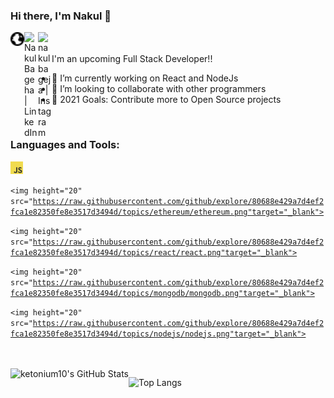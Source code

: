 ### Hi there, I'm Nakul 👋

[<img align="left" alt="https://nakulbageja.netlify.app" width="22px" src="https://raw.githubusercontent.com/iconic/open-iconic/master/svg/globe.svg" target="_blank"/>][website]
[<img align="left" alt="Nakul Bageha | LinkedIn" width="22px" src="https://cdn.jsdelivr.net/npm/simple-icons@v3/icons/linkedin.svg" target="_blank"/>][linkedin]
[<img align="left" alt="nakulbageja | Instagram" width="22px" src="https://cdn.jsdelivr.net/npm/simple-icons@v3/icons/instagram.svg" target="_blank"/>][instagram]

</br>
</br>
 I'm an upcoming Full Stack Developer!!

- 🌱 I’m currently working on React and NodeJs
- 👯 I’m looking to collaborate with other programmers
- 🥅 2021 Goals: Contribute more to Open Source projects

<br />

### Languages and Tools:

<code><img height="20" src="https://raw.githubusercontent.com/github/explore/80688e429a7d4ef2fca1e82350fe8e3517d3494d/topics/javascript/javascript.png" target="_blank"></code>

<code><img height="20" src="https://raw.githubusercontent.com/github/explore/80688e429a7d4ef2fca1e82350fe8e3517d3494d/topics/ethereum/ethereum.png"target="_blank"></code>

<code><img height="20" src="https://raw.githubusercontent.com/github/explore/80688e429a7d4ef2fca1e82350fe8e3517d3494d/topics/react/react.png"target="_blank"></code>

<code><img height="20" src="https://raw.githubusercontent.com/github/explore/80688e429a7d4ef2fca1e82350fe8e3517d3494d/topics/mongodb/mongodb.png"target="_blank"></code>

<code><img height="20" src="https://raw.githubusercontent.com/github/explore/80688e429a7d4ef2fca1e82350fe8e3517d3494d/topics/nodejs/nodejs.png"target="_blank"></code>

<br />
<br />

<img align="left" alt="ketonium10's GitHub Stats" src="https://github-readme-stats.ketonium10.vercel.app/api?username=ketonium10&show_icons=true&hide_border=true&theme=dark" />

![Top Langs](https://github-readme-stats.ketonium10.vercel.app/api/top-langs/?username=anuraghazra&layout=compact&theme=dark)

[website]: https://nakulbageja.netlify.app
[instagram]: https://www.instagram.com/nakulbageja/
[linkedin]: https://www.linkedin.com/in/nakul-bageja-6b301515b/
